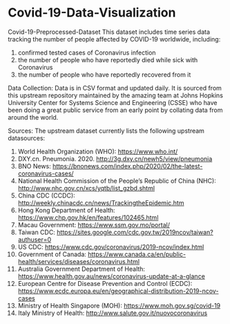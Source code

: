 # Covid-19-Data-Visualization
Covid-19-Preprocessed-Dataset
This dataset includes time series data tracking the number of people affected by COVID-19 worldwide, including:

1. confirmed tested cases of Coronavirus infection
2. the number of people who have reportedly died while sick with Coronavirus
3. the number of people who have reportedly recovered from it

Data Collection:
Data is in CSV format and updated daily. It is sourced from this upstream repository maintained by the amazing team at Johns Hopkins University Center for Systems Science and Engineering (CSSE) who have been doing a great public service from an early point by collating data from around the world.

Sources:
The upstream dataset currently lists the following upstream datasources:

1. World Health Organization (WHO): https://www.who.int/
2. DXY.cn. Pneumonia. 2020. http://3g.dxy.cn/newh5/view/pneumonia
3. BNO News: https://bnonews.com/index.php/2020/02/the-latest-coronavirus-cases/
4. National Health Commission of the People’s Republic of China (NHC): http://www.nhc.gov.cn/xcs/yqtb/list_gzbd.shtml
5. China CDC (CCDC): http://weekly.chinacdc.cn/news/TrackingtheEpidemic.htm
6. Hong Kong Department of Health: https://www.chp.gov.hk/en/features/102465.html
7. Macau Government: https://www.ssm.gov.mo/portal/
8. Taiwan CDC: https://sites.google.com/cdc.gov.tw/2019ncov/taiwan?authuser=0
9. US CDC: https://www.cdc.gov/coronavirus/2019-ncov/index.html
10. Government of Canada: https://www.canada.ca/en/public-health/services/diseases/coronavirus.html
11. Australia Government Department of Health: https://www.health.gov.au/news/coronavirus-update-at-a-glance
12. European Centre for Disease Prevention and Control (ECDC): https://www.ecdc.europa.eu/en/geographical-distribution-2019-ncov-cases
13. Ministry of Health Singapore (MOH): https://www.moh.gov.sg/covid-19
14. Italy Ministry of Health: http://www.salute.gov.it/nuovocoronavirus
